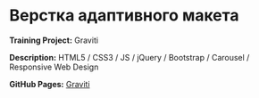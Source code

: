 # Верстка адаптивного макета

**Training Project:** Graviti

**Description:** HTML5 / CSS3 / JS / jQuery / Bootstrap / Carousel / Responsive Web Design

**GitHub Pages:** [Graviti](https://erikkopcha.github.io/Graviti/)
